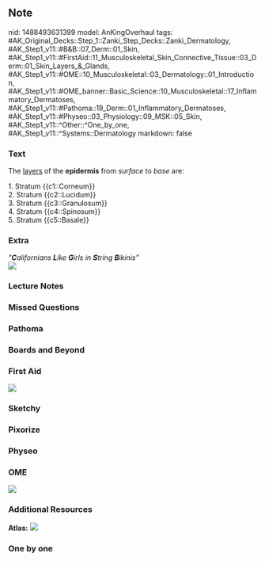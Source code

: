 ## Note
nid: 1488493631399
model: AnKingOverhaul
tags: #AK_Original_Decks::Step_1::Zanki_Step_Decks::Zanki_Dermatology, #AK_Step1_v11::#B&B::07_Derm::01_Skin, #AK_Step1_v11::#FirstAid::11_Musculoskeletal_Skin_Connective_Tissue::03_Derm::01_Skin_Layers_&_Glands, #AK_Step1_v11::#OME::10_Musculoskeletal::03_Dermatology::01_Introduction, #AK_Step1_v11::#OME_banner::Basic_Science::10_Musculoskeletal::17_Inflammatory_Dermatoses, #AK_Step1_v11::#Pathoma::19_Derm::01_Inflammatory_Dermatoses, #AK_Step1_v11::#Physeo::03_Physiology::09_MSK::05_Skin, #AK_Step1_v11::^Other::^One_by_one, #AK_Step1_v11::^Systems::Dermatology
markdown: false

### Text
The <u>layers</u> of the <b>epidermis</b> from <i>surface</i> to
<i>base</i> are:
<div>
  1. Stratum {{c1::Corneum}}
</div>
<div>
  2. Stratum {{c2::Lucidum}}
</div>
<div>
  3. Stratum {{c3::Granulosum}}
</div>
<div>
  4. Stratum {{c4::Spinosum}}
</div>
<div>
  5. Stratum {{c5::Basale}}
</div>

### Extra
<div>
  <i>"<b>C</b>alifornians <b>L</b>ike <b>G</b>irls in <b>S</b>tring
  <b>B</b>ikinis"</i>
</div>
<div><img src="paste-466115620766127.jpg"></div>

### Lecture Notes


### Missed Questions


### Pathoma


### Boards and Beyond


### First Aid
<img src="tmpv7QLOV.png">

### Sketchy


### Pixorize


### Physeo


### OME
<div class="ome-widget">
  <a href=
  "https://onlinemeded.org/spa/musculoskeletal/inflammatory-dermatoses/acquire?ref=anki">
  <img src="_OME_AnkiFlashcards_Lesson_6.png"></a>
</div>

### Additional Resources
<b>Atlas:</b> <img src="tmpvYadOT.png">

### One by one

